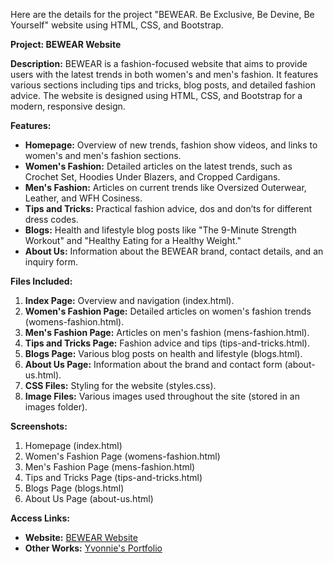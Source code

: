 Here are the details for the project "BEWEAR. Be Exclusive, Be Devine, Be Yourself" website using HTML, CSS, and Bootstrap.

**Project: BEWEAR Website**

**Description:**
BEWEAR is a fashion-focused website that aims to provide users with the latest trends in both women's and men's fashion. It features various sections including tips and tricks, blog posts, and detailed fashion advice. The website is designed using HTML, CSS, and Bootstrap for a modern, responsive design.

**Features:**
- **Homepage:** Overview of new trends, fashion show videos, and links to women's and men's fashion sections.
- **Women's Fashion:** Detailed articles on the latest trends, such as Crochet Set, Hoodies Under Blazers, and Cropped Cardigans.
- **Men's Fashion:** Articles on current trends like Oversized Outerwear, Leather, and WFH Cosiness.
- **Tips and Tricks:** Practical fashion advice, dos and don’ts for different dress codes.
- **Blogs:** Health and lifestyle blog posts like "The 9-Minute Strength Workout" and "Healthy Eating for a Healthy Weight."
- **About Us:** Information about the BEWEAR brand, contact details, and an inquiry form.

**Files Included:**
1. **Index Page:** Overview and navigation (index.html).
2. **Women's Fashion Page:** Detailed articles on women's fashion trends (womens-fashion.html).
3. **Men's Fashion Page:** Articles on men's fashion (mens-fashion.html).
4. **Tips and Tricks Page:** Fashion advice and tips (tips-and-tricks.html).
5. **Blogs Page:** Various blog posts on health and lifestyle (blogs.html).
6. **About Us Page:** Information about the brand and contact form (about-us.html).
7. **CSS Files:** Styling for the website (styles.css).
8. **Image Files:** Various images used throughout the site (stored in an images folder).

**Screenshots:**
1. Homepage (index.html)
2. Women's Fashion Page (womens-fashion.html)
3. Men's Fashion Page (mens-fashion.html)
4. Tips and Tricks Page (tips-and-tricks.html)
5. Blogs Page (blogs.html)
6. About Us Page (about-us.html)

**Access Links:**
- **Website:** [BEWEAR Website](https://iboni-website.netlify.app/home-page)
- **Other Works:** [Yvonnie's Portfolio](https://yvonnie-webdesign.carrd.co/)
